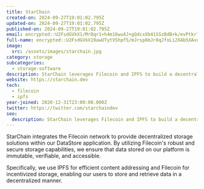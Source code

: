 ```yaml
---
title: StarChain
created-on: 2024-09-27T19:01:02.795Z
updated-on: 2024-09-27T19:01:02.795Z
published-on: 2024-09-27T19:01:02.795Z
email: encrypted::U2FsdGVkX1/MrDqr1+h4m16wu4J+gQdcxXb41SSzBdB+k/evPtkrl+5E7IbQxULj
full-name: encrypted::U2FsdGVkX19awUTytVShpf5/mJrsp8mJr8qJfoLi2XAb5XAvd389q/EzMjVtcIw6
image:
  src: /assets/images/starchain.jpg
category: storage
subcategories:
  - storage-software
description: StarChain leverages Filecoin and IPFS to build a decentralized repository of scientific data where every researcher can freely share their datasets.
website: https://starchain.dev
tech:
  - filecoin
  - ipfs
year-joined: 2020-12-31T23:00:00.000Z
twitter: https://twitter.com/starchaindev
seo:
  description: StarChain leverages Filecoin and IPFS to build a decentralized repository of scientific data where every researcher can freely share their datasets.
---
```


StarChain integrates the Filecoin network to provide decentralized storage solutions within our DataStore application. By utilizing Filecoin's robust and secure storage capabilities, we ensure that data stored on our platform is immutable, verifiable, and accessible.

Specifically, we use IPFS for efficient content addressing and Filecoin for incentivized storage, enabling our users to store and retrieve data in a decentralized manner.
